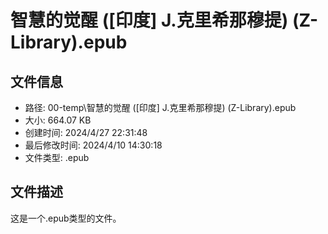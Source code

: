 ﻿# 智慧的觉醒 ([印度] J.克里希那穆提) (Z-Library).epub

## 文件信息
- 路径: 00-temp\智慧的觉醒 ([印度] J.克里希那穆提) (Z-Library).epub
- 大小: 664.07 KB
- 创建时间: 2024/4/27 22:31:48
- 最后修改时间: 2024/4/10 14:30:18
- 文件类型: .epub

## 文件描述
这是一个.epub类型的文件。

